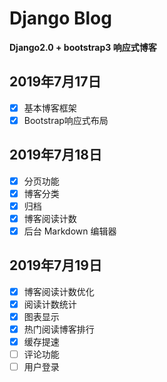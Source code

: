 # Django Blog

**Django2.0 + bootstrap3 响应式博客**

## 2019年7月17日

- [x] 基本博客框架
- [x] Bootstrap响应式布局

## 2019年7月18日

- [x] 分页功能
- [x] 博客分类
- [x] 归档
- [x] 博客阅读计数
- [x] 后台 Markdown 编辑器

## 2019年7月19日
- [x] 博客阅读计数优化
- [x] 阅读计数统计
- [x] 图表显示
- [x] 热门阅读博客排行
- [x] 缓存提速
- [ ] 评论功能
- [ ] 用户登录 
